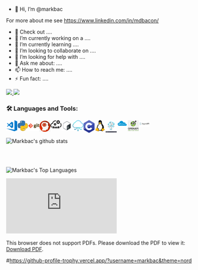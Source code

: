 - 👋 Hi, I’m @markbac

For more about me see https://www.linkedin.com/in/mdbacon/


- 📑 Check out ....
- 🔭 I’m currently working on a ....
- 🌱 I’m currently learning ....
- 👯 I’m looking to collaborate on ....
- 🤔 I’m looking for help with ....
- 💬 Ask me about: ....
- 📫 How to reach me: ....
- ⚡ Fun fact: ....

<p>
  <a href="https://twitter.com/streakymdb">
    <img src="https://img.shields.io/twitter/follow/streakymdb?label=Twitter&logo=twitter&style=for-the-badge" />
  </a>
  <a href="https://www.linkedin.com/in/mdbacon/">
    <img src="https://img.shields.io/badge/-LinkedIn-blue?style=for-the-badge&logo=linkedin" />
  </a>
</p>

### 🛠 Languages and Tools:
<img align="left" alt="Visual Studio Code" width="30px" src="https://raw.githubusercontent.com/markbac/markbac/main/visual-studio-code.png" />
<img align="left" alt="Python" width="30px" src="https://raw.githubusercontent.com/markbac/markbac/main/python.png" />
<img align="left" alt="Git" width="30px" src="https://raw.githubusercontent.com/markbac/markbac/main/git.png" />
<img align="left" alt="Solution Architecture" width="30px" src="https://raw.githubusercontent.com/markbac/markbac/main/SA.png" />
<img align="left" alt="SaaS Architecture" width="30px" src="https://raw.githubusercontent.com/markbac/markbac/main/Saas-arch.png" />
<img align="left" alt="Bash" width="30px" src="https://raw.githubusercontent.com/markbac/markbac/main/bash.png" />
<img align="left" alt="Cloud Architecture" width="30px" src="https://raw.githubusercontent.com/markbac/markbac/main/cloud-arch.png" />
<img align="left" alt="C" width="30px" src="https://raw.githubusercontent.com/markbac/markbac/main/c.png" />
<img align="left" alt="Linux" width="30px" src="https://raw.githubusercontent.com/markbac/markbac/main/linux.png" />
<img align="left" alt="IoT" width="30px" src="https://raw.githubusercontent.com/markbac/markbac/main/iot.jpg" />
<img align="left" alt="REST" width="30px" src="https://raw.githubusercontent.com/markbac/markbac/main/REST.png" />
<img align="left" alt="OpenAPI" width="30px" src="https://raw.githubusercontent.com/markbac/markbac/main/open-api.png" />
<img align="left" alt="Async-API" width="30px" src="https://raw.githubusercontent.com/markbac/markbac/main/asynapi.png" />


</br>
</br>

![Markbac's github stats](https://github-readme-stats.vercel.app/api?username=markbac&count_private=true&show_icons=true&theme=tokyonight)

</br>
</br>

![Markbac's Top Languages](https://github-readme-stats.vercel.app/api/top-langs/?username=markbac&layout=compact)

<object data="https://github.com/markbac/markbac/raw/main/MarkBaconIntro.pdf" width="700px" height="700px">
    <embed src="https://github.com/markbac/markbac/raw/main/MarkBaconIntro.pdf">
        <p>This browser does not support PDFs. Please download the PDF to view it: <a href="https://github.com/markbac/markbac/raw/main/MarkBaconIntro.pdf">Download PDF</a>.</p>
    </embed>
</object>

#https://github-profile-trophy.vercel.app/?username=markbac&theme=nord
